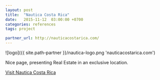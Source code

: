 ```yaml
---
layout: post
title:  "Nautica Costa Rica"
date:   2015-11-12  03:00:00 +0700
categories: references
tags: project

partner_url: http://nauticacostarica.com/
---
```


![logo]({{ site.path-partner }}/nautica-logo.png 'nauticacostarica.com')

<!--more-->

Nice page, presenting Real Estate in an exclusive location. 

[Visit Nautica Costa Rica ](http://nauticacostarica.com/en)
